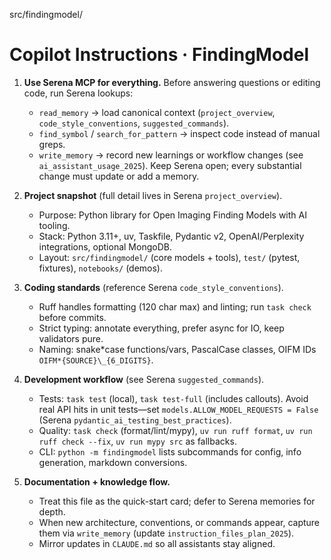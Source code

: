 src/findingmodel/

# Copilot Instructions · FindingModel

1. **Use Serena MCP for everything.** Before answering questions or editing code, run Serena lookups:

   - `read_memory` → load canonical context (`project_overview`, `code_style_conventions`, `suggested_commands`).
   - `find_symbol` / `search_for_pattern` → inspect code instead of manual greps.
   - `write_memory` → record new learnings or workflow changes (see `ai_assistant_usage_2025`).
     Keep Serena open; every substantial change must update or add a memory.

2. **Project snapshot** (full detail lives in Serena `project_overview`).

   - Purpose: Python library for Open Imaging Finding Models with AI tooling.
   - Stack: Python 3.11+, uv, Taskfile, Pydantic v2, OpenAI/Perplexity integrations, optional MongoDB.
   - Layout: `src/findingmodel/` (core models + tools), `test/` (pytest, fixtures), `notebooks/` (demos).

3. **Coding standards** (reference Serena `code_style_conventions`).

   - Ruff handles formatting (120 char max) and linting; run `task check` before commits.
   - Strict typing: annotate everything, prefer async for IO, keep validators pure.
   - Naming: snake*case functions/vars, PascalCase classes, OIFM IDs `OIFM*{SOURCE}\_{6_DIGITS}`.

4. **Development workflow** (see Serena `suggested_commands`).

   - Tests: `task test` (local), `task test-full` (includes callouts). Avoid real API hits in unit tests—set `models.ALLOW_MODEL_REQUESTS = False` (Serena `pydantic_ai_testing_best_practices`).
   - Quality: `task check` (format/lint/mypy), `uv run ruff format`, `uv run ruff check --fix`, `uv run mypy src` as fallbacks.
   - CLI: `python -m findingmodel` lists subcommands for config, info generation, markdown conversions.

5. **Documentation + knowledge flow.**
   - Treat this file as the quick-start card; defer to Serena memories for depth.
   - When new architecture, conventions, or commands appear, capture them via `write_memory` (update `instruction_files_plan_2025`).
   - Mirror updates in `CLAUDE.md` so all assistants stay aligned.
